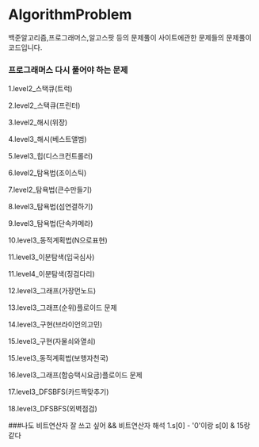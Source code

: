 # AlgorithmProblem
백준알고리즘,프로그래머스,알고스팟 등의 문제풀이 사이트에관한 문제들의 문제풀이 코드입니다.
### 프로그래머스 다시 풀어야 하는 문제
1.level2_스택큐(트럭) 

2.level2_스택큐(프린터)

3.level2_해시(위장)

4.level3_해시(베스트앨범)
 
5.level3_힙(디스크컨트롤러)

6.level2_탐욕법(조이스틱)

7.level2_탐욕법(큰수만들기)

8.level3_탐욕법(섬연결하기)

9.level3_탐욕법(단속카메라)

10.level3_동적계획법(N으로표현)

11.level3_이분탐색(입국심사)

11.level4_이분탐색(징검다리)

12.level3_그래프(가장먼노드)

13.level3_그래프(순위)플로이드 문제

14.level3_구현(브라이언의고민)

15.level3_구현(자물쇠와열쇠)

15.level3_동적계획법(보행자천국)

16.level3_그래프(합승택시요금)플로이드 문제

17.level3_DFSBFS(카드짝맞추기)

18.level3_DFSBFS(외벽점검)

###나도 비트연산자 잘 쓰고 싶어 && 비트연산자 해석
1.s[0] - '0'이랑 s[0] & 15랑 같다
